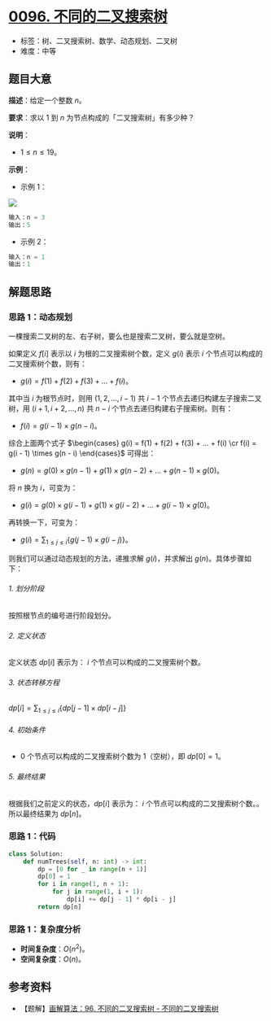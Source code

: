 # [0096. 不同的二叉搜索树](https://leetcode.cn/problems/unique-binary-search-trees/)

- 标签：树、二叉搜索树、数学、动态规划、二叉树
- 难度：中等

## 题目大意

**描述**：给定一个整数 $n$。

**要求**：求以 $1$ 到 $n$ 为节点构成的「二叉搜索树」有多少种？

**说明**：

- $1 \le n \le 19$。

**示例**：

- 示例 1：

![](https://assets.leetcode.com/uploads/2021/01/18/uniquebstn3.jpg)

```Python
输入：n = 3
输出：5
```

- 示例 2：

```Python
输入：n = 1
输出：1
```

## 解题思路

### 思路 1：动态规划

一棵搜索二叉树的左、右子树，要么也是搜索二叉树，要么就是空树。

如果定义 $f[i]$ 表示以 $i$ 为根的二叉搜索树个数，定义 $g(i)$ 表示 $i$ 个节点可以构成的二叉搜索树个数，则有：

- $g(i) = f(1) + f(2) + f(3) + … + f(i)$。

其中当 $i$ 为根节点时，则用 $(1, 2, …, i - 1)$ 共 $i - 1$ 个节点去递归构建左子搜索二叉树，用 $(i + 1, i + 2, …, n)$ 共 $n - i$ 个节点去递归构建右子搜索树。则有：

- $f(i) = g(i - 1) \times g(n - i)$。

综合上面两个式子 $\begin{cases} g(i) = f(1) + f(2) + f(3) + … + f(i) \cr f(i) = g(i - 1) \times g(n - i) \end{cases}$ 可得出：

- $g(n) = g(0) \times g(n - 1) + g(1) \times g(n - 2) + … + g(n - 1) \times g(0)$。

将 $n$ 换为 $i$，可变为：

- $g(i) = g(0) \times g(i - 1) + g(1) \times g(i - 2) + … + g(i - 1) \times g(0)$。

再转换一下，可变为：

- $g(i) = \sum_{1 \le j \le i} \lbrace g(j - 1) \times g(i - j) \rbrace$。

则我们可以通过动态规划的方法，递推求解 $g(i)$，并求解出 $g(n)$。具体步骤如下：

###### 1. 划分阶段

按照根节点的编号进行阶段划分。

###### 2. 定义状态

定义状态 $dp[i]$ 表示为： $i$ 个节点可以构成的二叉搜索树个数。

###### 3. 状态转移方程

$dp[i] = \sum_{1 \le j \le i} \lbrace dp[j - 1] \times dp[i - j] \rbrace$

###### 4. 初始条件

- $0$ 个节点可以构成的二叉搜索树个数为 $1$（空树），即 $dp[0] = 1$。

###### 5. 最终结果

根据我们之前定义的状态，$dp[i]$ 表示为： $i$ 个节点可以构成的二叉搜索树个数。。 所以最终结果为 $dp[n]$。

### 思路 1：代码

```Python
class Solution:
    def numTrees(self, n: int) -> int:
        dp = [0 for _ in range(n + 1)]
        dp[0] = 1
        for i in range(1, n + 1):
            for j in range(1, i + 1):
                dp[i] += dp[j - 1] * dp[i - j]
        return dp[n]
```

### 思路 1：复杂度分析

- **时间复杂度**：$O(n^2)$。
- **空间复杂度**：$O(n)$。

## 参考资料

- 【题解】[画解算法：96. 不同的二叉搜索树 - 不同的二叉搜索树](https://leetcode.cn/problems/unique-binary-search-trees/solution/hua-jie-suan-fa-96-bu-tong-de-er-cha-sou-suo-shu-b/)

